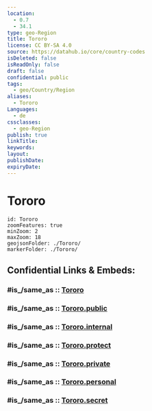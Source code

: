```yaml
---
location:
  - 0.7
  - 34.1
type: geo-Region
title: Tororo
license: CC BY-SA 4.0
source: https://datahub.io/core/country-codes
isDeleted: false
isReadOnly: false
draft: false
confidential: public
tags:
  - geo/Country/Region
aliases:
  - Tororo
Languages:
  - de
cssclasses:
  - geo-Region
publish: true
linkTitle:
keywords:
layout:
publishDate:
expiryDate:
---
```


# Tororo

```leaflet
id: Tororo
zoomFeatures: true 
minZoom: 2 
maxZoom: 18
geojsonFolder: ./Tororo/
markerFolder: ./Tororo/
```


## Confidential Links & Embeds: 

### #is_/same_as :: [Tororo](/_Standards/Earth/Continent/Africa/Africa~Central/Uganda/regions~Uganda/Uganda~East/Tororo.md) 

### #is_/same_as :: [Tororo.public](/_public/Earth/Continent/Africa/Africa~Central/Uganda/regions~Uganda/Uganda~East/Tororo.public.md) 

### #is_/same_as :: [Tororo.internal](/_internal/Earth/Continent/Africa/Africa~Central/Uganda/regions~Uganda/Uganda~East/Tororo.internal.md) 

### #is_/same_as :: [Tororo.protect](/_protect/Earth/Continent/Africa/Africa~Central/Uganda/regions~Uganda/Uganda~East/Tororo.protect.md) 

### #is_/same_as :: [Tororo.private](/_private/Earth/Continent/Africa/Africa~Central/Uganda/regions~Uganda/Uganda~East/Tororo.private.md) 

### #is_/same_as :: [Tororo.personal](/_personal/Earth/Continent/Africa/Africa~Central/Uganda/regions~Uganda/Uganda~East/Tororo.personal.md) 

### #is_/same_as :: [Tororo.secret](/_secret/Earth/Continent/Africa/Africa~Central/Uganda/regions~Uganda/Uganda~East/Tororo.secret.md)

